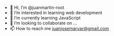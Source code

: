 - 👋 Hi, I’m @juanmartin-root
- 👀 I’m interested in learning web development
- 🌱 I’m currently learning JavaScript
- 💞️ I’m looking to collaborate on ...
- 📫 How to reach me juanjosemarvar@gmail.com

<!---
juanmartin-root/juanmartin-root is a ✨ special ✨ repository because its `README.md` (this file) appears on your GitHub profile.
You can click the Preview link to take a look at your changes.
--->
